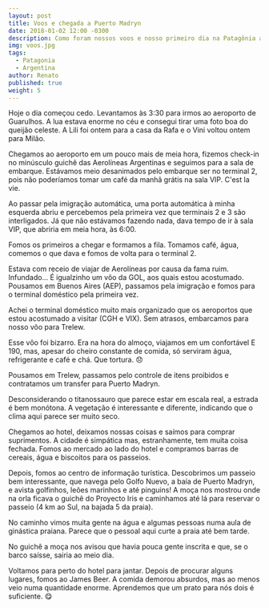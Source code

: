 ```yaml
---
layout: post
title: Voos e chegada a Puerto Madryn
date: 2018-01-02 12:00 -0300
description: Como foram nossos voos e nosso primeiro dia na Patagônia argentina!
img: voos.jpg
tags:
  - Patagonia
  - Argentina
author: Renato
published: true
weight: 5
---
```


Hoje o dia começou cedo. Levantamos às 3:30 para irmos ao aeroporto de
Guarulhos. A lua estava enorme no céu e consegui tirar uma foto boa do queijão
celeste. A Lili foi ontem para a casa da Rafa e o Vini voltou ontem para Milão. 

Chegamos ao aeroporto em um pouco mais de meia hora, fizemos check-in no
minúsculo guichê das Aerolíneas Argentinas e seguimos para a sala de embarque.
Estávamos meio desanimados pelo embarque ser no terminal 2, pois não poderíamos
tomar um café da manhã grátis na sala VIP. C'est la vie.

Ao passar pela imigração automática, uma porta automática à minha esquerda
abriu e percebemos pela primeira vez que terminais 2 e 3 são interligados. Já
que não estávamos fazendo nada, dava tempo de ir à sala VIP, que abriria em
meia hora, às 6:00.

Fomos os primeiros a chegar e formamos a fila. Tomamos café, água,  comemos
o que dava e fomos de volta para o terminal 2.

Estava com receio de viajar de Aerolíneas por causa da fama ruim. Infundado...
É igualzinho um vôo da GOL, aos quais estou acostumado. Pousamos em Buenos
Aires (AEP), passamos pela imigração e fomos para o terminal doméstico pela
primeira vez.

Achei o terminal doméstico muito mais organizado que os aeroportos que estou
acostumado a visitar (CGH e VIX). Sem atrasos, embarcamos para nosso vôo para
Trelew.

Esse vôo foi bizarro. Era na hora do almoço, viajamos em um confortável E 190,
mas, apesar do cheiro constante de comida, só serviram água, refrigerante
e café e chá. Que tortura. 😞

Pousamos em Trelew, passamos pelo controle de itens proibidos e contratamos um
transfer para Puerto Madryn.

Desconsiderando o titanossauro que parece estar em escala real, a estrada é bem
monótona. A vegetação é interessante e diferente, indicando que o clima aqui
parece ser muito seco. 

Chegamos ao hotel, deixamos nossas coisas e saímos para comprar suprimentos.
A cidade é simpática mas, estranhamente, tem muita coisa fechada. Fomos ao
mercado ao lado do hotel e compramos barras de cereais, água e biscoitos para
os passeios.

Depois, fomos ao centro de informação turística. Descobrimos um passeio bem
interessante, que navega pelo Golfo Nuevo, a baía de Puerto Madryn, e avista
golfinhos, leões marinhos e até pinguins! A moça nos mostrou onde na orla
ficava o guichê do Proyecto Iris e caminhamos até lá para reservar o passeio (4
km ao Sul, na bajada 5 da praia).

No caminho vimos muita gente na água e algumas pessoas numa aula de ginástica
praiana. Parece que o pessoal aqui curte a praia até bem tarde.

No guichê a moça nos avisou que havia pouca gente inscrita e que, se o barco
saísse, sairia ao meio dia. 

Voltamos para perto do hotel para jantar. Depois de procurar alguns lugares,
fomos ao James Beer. A comida demorou absurdos, mas ao menos veio numa
quantidade enorme. Aprendemos que um prato para nós dois é suficiente. 😋
